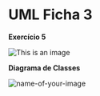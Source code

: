 
# UML Ficha 3
__Exercício 5__

![This is an image](https://github.com/JATR22/FichasLaboratorio/blob/main/src/ficha3/UML%20Ficha%203.png?raw=true)

__Diagrama de Classes__

![name-of-your-image](https://github.com/JATR22/FichasLaboratorio/blob/main/src/ficha3/UML%20Ficha%203.png?raw=true)



